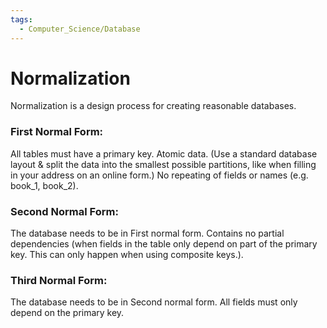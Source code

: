 ```yaml
---
tags:
  - Computer_Science/Database
---
```

# Normalization
Normalization is a design process for creating reasonable databases.

### First Normal Form:
All tables must have a primary key.
Atomic data. (Use a standard database layout & split the data into the smallest possible partitions, like when filling in your address on an online form.)
No repeating of fields or names (e.g. book_1, book_2).

### Second Normal Form:
The database needs to be in First normal form.
Contains no partial dependencies (when fields in the table only depend on part of the primary key. This can only happen when using composite keys.).

### Third Normal Form:
The database needs to be in Second normal form.
All fields must only depend on the primary key.
